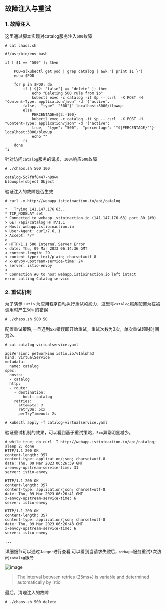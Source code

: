 ## 故障注入与重试

### 1. 故障注入

这里通过脚本实现对catalog服务注入`500`故障


```
# cat chaos.sh

#!/usr/bin/env bash

if [ $1 == "500" ]; then

    POD=$(kubectl get pod | grep catalog | awk '{ print $1 }')
    echo $POD

    for p in $POD; do
        if [ ${2:-"false"} == "delete" ]; then
            echo "Deleting 500 rule from $p"
            kubectl exec -c catalog -it $p -- curl  -X POST -H "Content-Type: application/json" -d '{"active":
        false,  "type": "500"}' localhost:3000/blowup
        else
            PERCENTAGE=${2:-100}
            kubectl exec -c catalog -it $p -- curl  -X POST -H "Content-Type: application/json" -d '{"active":
            true,  "type": "500",  "percentage": '"${PERCENTAGE}"'}' localhost:3000/blowup
            echo ""
        fi
    done
fi
```

针对访问`catalog`服务的请求，`100%`响应`500`故障

```
# ./chaos.sh 500 100

catalog-5c7f8f8447-n996v
blowups=[object Object]
```

验证注入的故障是否生效

```
# curl -v http://webapp.istioinaction.io/api/catalog

*   Trying 141.147.176.63...
* TCP_NODELAY set
* Connected to webapp.istioinaction.io (141.147.176.63) port 80 (#0)
> GET /api/catalog HTTP/1.1
> Host: webapp.istioinaction.io
> User-Agent: curl/7.61.1
> Accept: */*
>
< HTTP/1.1 500 Internal Server Error
< date: Thu, 09 Mar 2023 06:14:36 GMT
< content-length: 29
< content-type: text/plain; charset=utf-8
< x-envoy-upstream-service-time: 24
< server: istio-envoy
<
* Connection #0 to host webapp.istioinaction.io left intact
error calling Catalog service

```

### 2. 重试机制

为了演示 `Istio` 为应用程序自动执行重试的能力，这里将`catalog`服务配置为在被调用时产生`50%` 的错误

```
# ./chaos.sh 500 50
```

配置重试策略,一旦遇到`5xx`错误即开始重试，重试次数为3次，单次重试超时时间为2`s`.

```
# cat catalog-virtualservice.yaml

apiVersion: networking.istio.io/v1alpha3
kind: VirtualService
metadata:
  name: catalog
spec:
  hosts:
  - catalog
  http:
  - route:
    - destination:
        host: catalog
    retries:
      attempts: 3
      retryOn: 5xx
      perTryTimeout: 2s

# kubectl apply -f catalog-virtualservice.yaml
```

验证重试机制的效果，可以看到基于重试策略，`5xx`异常明显减少。

```
# while true; do curl -I http://webapp.istioinaction.io/api/catalog; sleep 2; done
HTTP/1.1 200 OK
content-length: 357
content-type: application/json; charset=utf-8
date: Thu, 09 Mar 2023 06:26:39 GMT
x-envoy-upstream-service-time: 31
server: istio-envoy

HTTP/1.1 200 OK
content-length: 357
content-type: application/json; charset=utf-8
date: Thu, 09 Mar 2023 06:26:41 GMT
x-envoy-upstream-service-time: 6
server: istio-envoy

HTTP/1.1 200 OK
content-length: 357
content-type: application/json; charset=utf-8
date: Thu, 09 Mar 2023 06:26:43 GMT
x-envoy-upstream-service-time: 6
server: istio-envoy

...
```

详细细节可以通过`Jaeger`进行查看,可以看到当请求失败后，`webapp`服务重试`3`次访问`catalog`服务

![image](https://user-images.githubusercontent.com/4653664/223945297-35a47fbc-40cb-4176-9598-96fddd8bb9e3.png)

> The interval between retries (25ms+) is variable and determined automatically by Istio

最后，清理注入的故障

```
# ./chaos.sh 500 delete
```

